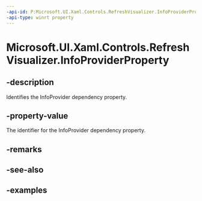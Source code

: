 ```yaml
---
-api-id: P:Microsoft.UI.Xaml.Controls.RefreshVisualizer.InfoProviderProperty
-api-type: winrt property
---
```

<!-- Property syntax.
public DependencyProperty InfoProviderProperty { get; }
-->

# Microsoft.UI.Xaml.Controls.RefreshVisualizer.InfoProviderProperty


## -description

Identifies the InfoProvider dependency property.


## -property-value

The identifier for the InfoProvider dependency property.


## -remarks


## -see-also


## -examples


